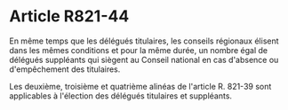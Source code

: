# Article R821-44

En même temps que les délégués titulaires, les conseils régionaux élisent dans les mêmes conditions et pour la même durée, un nombre égal de délégués suppléants qui siègent au Conseil national en cas d'absence ou d'empêchement des titulaires.

Les deuxième, troisième et quatrième alinéas de l'article R. 821-39 sont applicables à l'élection des délégués titulaires et suppléants.
